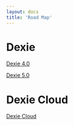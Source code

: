 ```yaml
---
layout: docs
title: 'Road Map'
---
```


# Dexie

[Dexie 4.0](dexie4.0)

[Dexie 5.0](dexie5.0)

# Dexie Cloud

[Dexie Cloud](dexie-cloud)
